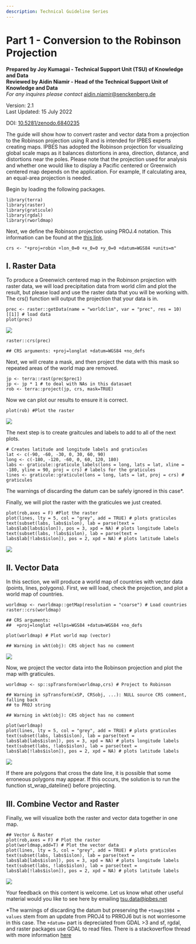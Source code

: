 ```yaml
---
description: Technical Guideline Series
---
```


# Part 1 - Conversion to the Robinson Projection



**Prepared by Joy Kumagai - Technical Support Unit (TSU) of Knowledge and Data**\
**Reviewed by Aidin Niamir - Head of the Technical Support Unit of Knowledge and Data**\
_For any inquires please contact_ [aidin.niamir@senckenberg.de](mailto:aidin.niamir@senckenberg.de)

Version: 2.1\
Last Updated: 15 July 2022

DOI:  [10.5281/zenodo.6840235](https://doi.org/10.5281/zenodo.6840235)

The guide will show how to convert raster and vector data from a projection to the Robinson projection using R and is intended for IPBES experts creating maps. IPBES has adopted the Robinson projection for visualizing global scale maps as it balances distortions in area, direction, distance, and distortions near the poles. Please note that the projection used for analysis and whether one would like to display a Pacific centered or Greenwich centered map depends on the application. For example, If calculating area, an equal-area projection is needed.

Begin by loading the following packages.

```
library(terra)
library(raster)
library(graticule)
library(rgdal)
library(rworldmap)
```

Next, we define the Robinson projection using PROJ.4 notation. This information can be found at the [this link](https://epsg.io/54030).

```
crs <- "+proj=robin +lon_0=0 +x_0=0 +y_0=0 +datum=WGS84 +units=m"
```

## I. Raster Data

To produce a Greenwich centered map in the Robinson projection with raster data, we will load precipitation data from world clim and plot the result, but please load and use the raster data that you will be working with. The crs() function will output the projection that your data is in.

```
prec <- raster::getData(name = "worldclim", var = "prec", res = 10)[[1]] # load data
plot(prec)
```

![](<../../.gitbook/assets/unnamed-chunk-3-1 (2).png>)

```
raster::crs(prec)

## CRS arguments: +proj=longlat +datum=WGS84 +no_defs
```

Next, we will create a mask, and then project the data with this mask so repeated areas of the world map are removed.

```
jp <- terra::rast(prec$prec1)
jp <- jp * 1 # to deal with NAs in this datasaet
rob <- terra::project(jp, crs, mask=TRUE)
```

Now we can plot our results to ensure it is correct.

```
plot(rob) #Plot the raster
```

![](<../../.gitbook/assets/unnamed-chunk-5-1 (7).png>)

The next step is to create graitcules and labels to add to all of the next plots.

```
# Creates latitude and longitude labels and graticules
lat <- c(-90, -60, -30, 0, 30, 60, 90)
long <- c(-180, -120, -60, 0, 60, 120, 180)
labs <- graticule::graticule_labels(lons = long, lats = lat, xline = -180, yline = 90, proj = crs) # labels for the graticules 
lines <- graticule::graticule(lons = long, lats = lat, proj = crs) # graticules 
```

The warnings of discarding the datum can be safely ignored in this case\*.

Finally, we will plot the raster with the graticules we just created.

```
plot(rob,axes = F) #Plot the raster
plot(lines, lty = 5, col = "grey", add = TRUE) # plots graticules 
text(subset(labs, labs$islon), lab = parse(text = labs$lab[labs$islon]), pos = 3, xpd = NA) # plots longitude labels
text(subset(labs, !labs$islon), lab = parse(text = labs$lab[!labs$islon]), pos = 2, xpd = NA) # plots latitude labels
```

![](<../../.gitbook/assets/unnamed-chunk-7-1 (2).png>)

## II. Vector Data

In this section, we will produce a world map of countries with vector data (points, lines, polygons). First, we will load, check the projection, and plot a world map of countries.

```
worldmap <- rworldmap::getMap(resolution = "coarse") # Load countries 
raster::crs(worldmap)

## CRS arguments:
##  +proj=longlat +ellps=WGS84 +datum=WGS84 +no_defs

plot(worldmap) # Plot world map (vector)

## Warning in wkt(obj): CRS object has no comment
```

![](<../../.gitbook/assets/unnamed-chunk-8-1 (2).png>)

Now, we project the vector data into the Robinson projection and plot the map with graticules.

```
worldmap <- sp::spTransform(worldmap,crs) # Project to Robinson 

## Warning in spTransform(xSP, CRSobj, ...): NULL source CRS comment, falling back
## to PROJ string

## Warning in wkt(obj): CRS object has no comment

plot(worldmap)
plot(lines, lty = 5, col = "grey", add = TRUE) # plots graticules 
text(subset(labs, labs$islon), lab = parse(text = labs$lab[labs$islon]), pos = 3, xpd = NA) # plots longitude labels
text(subset(labs, !labs$islon), lab = parse(text = labs$lab[!labs$islon]), pos = 2, xpd = NA) # plots latitude labels
```

![](<../../.gitbook/assets/unnamed-chunk-9-1 (2).png>)

If there are polygons that cross the date line, it is possible that some erroneous polygons may appear. If this occurs, the solution is to run the function st\_wrap\_dateline() before projecting.

## III. Combine Vector and Raster

Finally, we will visualize both the raster and vector data together in one map.

```
## Vector & Raster
plot(rob,axes = F) # Plot the raster
plot(worldmap,add=T) # Plot the vector data 
plot(lines, lty = 5, col = "grey", add = TRUE) # plots graticules 
text(subset(labs, labs$islon), lab = parse(text = labs$lab[labs$islon]), pos = 3, xpd = NA) # plots longitude labels
text(subset(labs, !labs$islon), lab = parse(text = labs$lab[!labs$islon]), pos = 2, xpd = NA) # plots latitude labels
```

![](<../../.gitbook/assets/unnamed-chunk-10-1 (2).png>)

Your feedback on this content is welcome. Let us know what other useful material would you like to see here by emailing [tsu.data@ipbes.net](mailto:tsu.data@ipbes.net)

\*The warnings of discarding the datum but preserving the `+towgs1984 = values` stem from an update from PROJ4 to PRROJ6 but is not worriesome in this case. The `+datum=` part is depreciated from GDAL >3 and sf, rgdal, and raster packages use GDAL to read files. There is a stackoverflow thread with more information [here](https://stackoverflow.com/questions/63727886/proj4-to-proj6-upgrade-and-discarded-datum-warnings)
